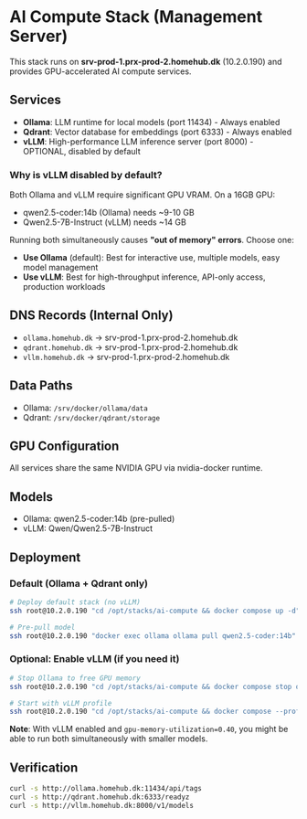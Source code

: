 # AI Compute Stack (Management Server)

This stack runs on **srv-prod-1.prx-prod-2.homehub.dk** (10.2.0.190) and provides GPU-accelerated AI compute services.

## Services

- **Ollama**: LLM runtime for local models (port 11434) - Always enabled
- **Qdrant**: Vector database for embeddings (port 6333) - Always enabled
- **vLLM**: High-performance LLM inference server (port 8000) - OPTIONAL, disabled by default

### Why is vLLM disabled by default?

Both Ollama and vLLM require significant GPU VRAM. On a 16GB GPU:
- qwen2.5-coder:14b (Ollama) needs ~9-10 GB
- Qwen2.5-7B-Instruct (vLLM) needs ~14 GB

Running both simultaneously causes **"out of memory" errors**. Choose one:
- **Use Ollama** (default): Best for interactive use, multiple models, easy model management
- **Use vLLM**: Best for high-throughput inference, API-only access, production workloads

## DNS Records (Internal Only)

- `ollama.homehub.dk` → srv-prod-1.prx-prod-2.homehub.dk
- `qdrant.homehub.dk` → srv-prod-1.prx-prod-2.homehub.dk
- `vllm.homehub.dk` → srv-prod-1.prx-prod-2.homehub.dk

## Data Paths

- Ollama: `/srv/docker/ollama/data`
- Qdrant: `/srv/docker/qdrant/storage`

## GPU Configuration

All services share the same NVIDIA GPU via nvidia-docker runtime.

## Models

- Ollama: qwen2.5-coder:14b (pre-pulled)
- vLLM: Qwen/Qwen2.5-7B-Instruct

## Deployment

### Default (Ollama + Qdrant only)
```bash
# Deploy default stack (no vLLM)
ssh root@10.2.0.190 "cd /opt/stacks/ai-compute && docker compose up -d"

# Pre-pull model
ssh root@10.2.0.190 "docker exec ollama ollama pull qwen2.5-coder:14b"
```

### Optional: Enable vLLM (if you need it)
```bash
# Stop Ollama to free GPU memory
ssh root@10.2.0.190 "cd /opt/stacks/ai-compute && docker compose stop ollama"

# Start with vLLM profile
ssh root@10.2.0.190 "cd /opt/stacks/ai-compute && docker compose --profile vllm up -d"
```

**Note**: With vLLM enabled and `gpu-memory-utilization=0.40`, you might be able to run both simultaneously with smaller models.

## Verification

```bash
curl -s http://ollama.homehub.dk:11434/api/tags
curl -s http://qdrant.homehub.dk:6333/readyz
curl -s http://vllm.homehub.dk:8000/v1/models
```

